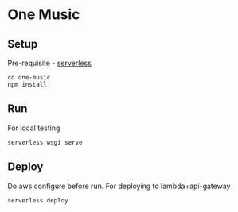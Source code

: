 # One Music

## Setup
Pre-requisite - [serverless](https://www.serverless.com/framework/docs/getting-started/)

    cd one-music
    npm install

## Run
For local testing
    
    serverless wsgi serve  
    
## Deploy
Do aws configure before run. For deploying to lambda+api-gateway
    
    serverless deploy 
    
